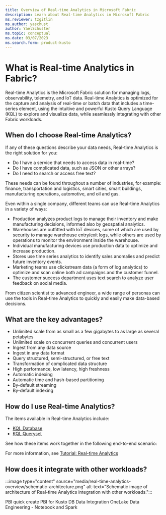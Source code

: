 ```yaml
---
title: Overview of Real-time Analytics in Microsoft Fabric
description: Learn about Real-time Analytics in Microsoft Fabric
ms.reviewer: tzgitlin
ms.author: yaschust
author: YaelSchuster
ms.topic: conceptual
ms.date: 03/07/2023
ms.search.form: product-kusto
---
```

# What is Real-time Analytics in Fabric?

Real-time Analytics is the Microsoft Fabric solution for managing logs, observability, telemetry, and IoT data. Real-time Analytics is optimized for the capture and analysis of real-time or batch data that includes a time-series element, using the intuitive and powerful Kusto Query Language (KQL) to explore and visualize data, while seamlessly integrating with other Fabric workloads.

## When do I choose Real-time Analytics?

If any of these questions describe your data needs, Real-time Analytics is the right solution for you:

* Do I have a service that needs to access data in real-time?
* Do I have complicated data, such as JSON or other arrays?
* Do I need to search or access free text?

These needs can be found throughout a number of industries, for example: finance, transportation and logistics, smart cities, smart buildings, manufacturing operations, automotive, and oil and gas. 

Even within a single company, different teams can use Real-time Analytics in a variety of ways:

* Production analyzes product logs to manage their inventory and make manufacturing decisions, informed also by geospatial analytics.
* Warehouses are outfitted with IoT devices, some of which are used by security to manage warehouse entry/exit logs, while others are used by operations to monitor the environment inside the warehouse.
* Individual manufacturing devices use production data to optimize and increase production.
* Stores use time series analytics to identify sales anomalies and predict future inventory events.
* Marketing teams use clickstream data (a form of log analytics) to optimize and scan online both ad campaigns and the customer funnel.
* The customer success department uses text search to analyze user feedback on social media.

From citizen scientist to advanced engineer, a wide range of personas can use the tools in Real-time Analytics to quickly and easily make data-based decisions.

## What are the key advantages?

* Unlimited scale from as small as a few gigabytes to as large as several petabytes
* Unlimited scale on concurrent queries and concurrent users
* Ingest from any data source
* Ingest in any data format
* Query structured, semi-structured, or free text
* Transformation of complicated data structure
* High performance, low latency, high freshness
* Automatic indexing
* Automatic time and hash-based partitioning
* By-default streaming
* By-default indexing

## How do I use Real-time Analytics?

The items available in Real-time Analytics include:

* [KQL Database](create-database.md)
* [KQL Queryset](kusto-query-set.md)

See how these items work together in the following end-to-end scenario:

For more information, see [Tutorial: Real-time Analytics](realtime-analytics-tutorial.md)

## How does it integrate with other workloads?

:::image type="content" source="media/real-time-analytics-overview/schematic-architecture.png" alt-text="Schematic image of architecture of Real-time Analytics integration with other workloads.":::

PBI quick create
PBI for Kusto DB
Data Integration 
OneLake
Data Engineering - Notebook and Spark